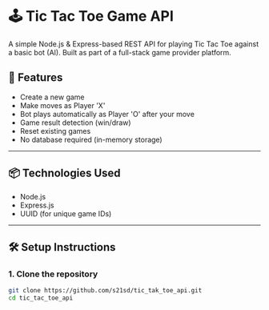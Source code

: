 # 🕹️ Tic Tac Toe Game API

A simple Node.js & Express-based REST API for playing Tic Tac Toe against a basic bot (AI). Built as part of a full-stack game provider platform.

## 🚀 Features

- Create a new game
- Make moves as Player 'X'
- Bot plays automatically as Player 'O' after your move
- Game result detection (win/draw)
- Reset existing games
- No database required (in-memory storage)

---

## 📦 Technologies Used

- Node.js
- Express.js
- UUID (for unique game IDs)

---

## 🛠️ Setup Instructions

### 1. Clone the repository
```bash
git clone https://github.com/s21sd/tic_tak_toe_api.git
cd tic_tac_toe_api
